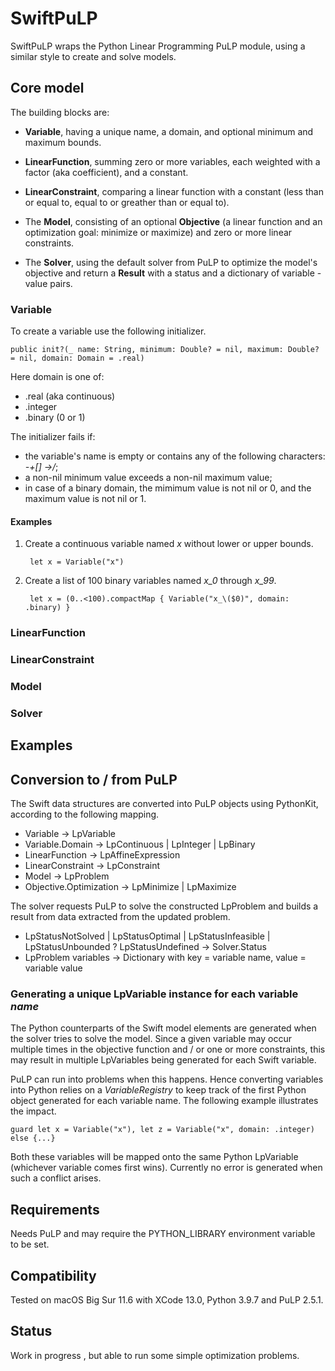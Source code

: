 # SwiftPuLP

SwiftPuLP wraps the Python Linear Programming PuLP module, using a similar style to create and solve models.

## Core model

The building blocks are:

* **Variable**, having a unique name, a domain, and optional minimum and maximum bounds.

* **LinearFunction**, summing zero or more variables, each weighted with a factor (aka coefficient), and a constant.

* **LinearConstraint**, comparing a linear function with a constant (less than or equal to, equal to or greather than or equal to).

* The **Model**, consisting of an optional **Objective** (a linear function and an optimization goal: minimize or maximize) and zero or more linear constraints.

* The **Solver**, using the default solver from PuLP to optimize the model's objective and return a **Result** with a status and a dictionary of variable - value pairs.

### Variable

To create a variable use the following initializer.

    public init?(_ name: String, minimum: Double? = nil, maximum: Double? = nil, domain: Domain = .real)

Here domain is one of:

* .real (aka continuous)
* .integer
* .binary (0 or 1)

The initializer fails if:

* the variable's name is empty or contains any of the following characters: *-+[] ->/*;
* a non-nil minimum value exceeds a non-nil maximum value;
* in case of a binary domain, the mimimum value is not nil or 0, and the maximum value is not nil or 1.

#### Examples

1. Create a continuous variable named *x* without lower or upper bounds.

        let x = Variable("x")

2. Create a list of 100 binary variables named *x_0* through *x_99*.

        let x = (0..<100).compactMap { Variable("x_\($0)", domain: .binary) }

### LinearFunction

### LinearConstraint

### Model

### Solver

## Examples

## Conversion to / from PuLP

The Swift data structures are converted into PuLP objects using PythonKit, according to the following mapping.

* Variable -> LpVariable
* Variable.Domain -> LpContinuous | LpInteger | LpBinary
* LinearFunction -> LpAffineExpression
* LinearConstraint -> LpConstraint
* Model -> LpProblem
* Objective.Optimization -> LpMinimize | LpMaximize

The solver requests PuLP to solve the constructed LpProblem and builds a result from data extracted from the updated problem.

* LpStatusNotSolved | LpStatusOptimal | LpStatusInfeasible | LpStatusUnbounded ? LpStatusUndefined -> Solver.Status
* LpProblem variables -> Dictionary with key = variable name, value = variable value

### Generating a unique LpVariable instance for each variable *name*

The Python counterparts of the Swift model elements are generated when the solver tries to solve the model. Since a given variable may occur multiple times in the objective function and / or one or more constraints, this may result in multiple LpVariables being generated for each Swift variable.

PuLP can run into problems when this happens. Hence converting variables into Python relies on a *VariableRegistry* to keep track of the first Python object generated for each variable name. The following example illustrates the impact.

    guard let x = Variable("x"), let z = Variable("x", domain: .integer) else {...}

Both these variables will be mapped onto the same Python LpVariable (whichever variable comes first wins). Currently no error is generated when such a conflict arises.

## Requirements

Needs PuLP and may require the PYTHON_LIBRARY environment variable to be set.

## Compatibility

Tested on macOS Big Sur 11.6 with XCode 13.0, Python 3.9.7 and PuLP 2.5.1.

## Status

Work in progress , but able to run some simple optimization problems.
